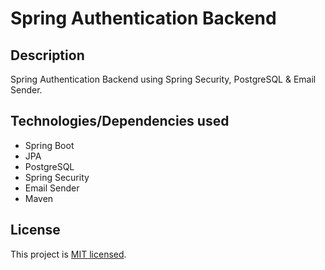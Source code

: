# Spring Authentication Backend

## Description

Spring Authentication Backend using Spring Security, PostgreSQL & Email Sender.

## Technologies/Dependencies used

- Spring Boot
- JPA
- PostgreSQL
- Spring Security
- Email Sender
- Maven

## License

This project is [MIT licensed](LICENSE).
